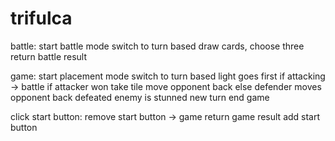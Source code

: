 # trifulca

battle:
    start battle mode
    switch to turn based
        draw cards, choose three
    return battle result

game:
    start placement mode
    switch to turn based
        light goes first
        if attacking
            -> battle
        if attacker won
            take tile
            move opponent back
        else defender moves opponent back
        defeated enemy is stunned
        new turn
    end game
    
    
click start button:
    remove start button
    -> game
    return game result
    add start button